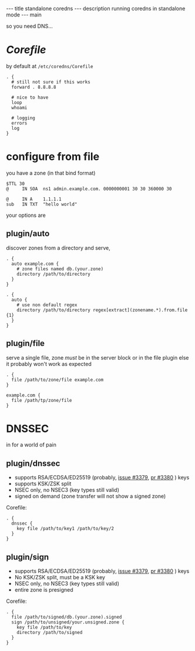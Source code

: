 --- title
standalone coredns
--- description
running coredns in standalone mode
--- main


so you need DNS...

# _Corefile_

by default at `/etc/coredns/Corefile`

```
. {
  # still not sure if this works
  forward . 8.8.8.8

  # nice to have
  loop
  whoami

  # logging
  errors
  log
}
```

# configure from file

you have a zone
(in that bind format)

```
$TTL 30
@     IN SOA  ns1 admin.example.com. 0000000001 30 30 360000 30

@     IN A    1.1.1.1
sub   IN TXT  "hello world"
```

your options are

## plugin/auto

discover zones from a directory and serve,

```
. {
  auto example.com {
    # zone files named db.(your.zone)
    directory /path/to/directory
  }
}

. {
  auto {
    # use non default regex
    directory /path/to/directory regex[extract](zonename.*).from.file {1}
  }
}
```

## plugin/file

serve a single file,
zone _must_ be in the server block or in the file plugin
else it probably won't work as expected

```
. {
  file /path/to/zone/file example.com
}

example.com {
  file /path/tp/zone/file
}
```

# DNSSEC

in for a world of pain

## plugin/dnssec

- supports RSA/ECDSA/ED25519 (probably,
  [issue #3379](https://github.com/coredns/coredns/issues/3379),
  [pr #3380](https://github.com/coredns/coredns/pull/3380)
  ) keys
- supports KSK/ZSK split
- NSEC only, no NSEC3 (key types still valid)
- signed on demand (zone transfer will not show a signed zone)

Corefile:

```
. {
  dnssec {
    key file /path/to/key1 /path/to/key/2
  }
}
```

## plugin/sign

- supports RSA/ECDSA/ED25519 (probably,
  [issue #3379](https://github.com/coredns/coredns/issues/3379),
  [pr #3380](https://github.com/coredns/coredns/pull/3380)
  ) keys
- No KSK/ZSK split, must be a KSK key
- NSEC only, no NSEC3 (key types still valid)
- entire zone is presigned

Corefile:

```
. {
  file /path/to/signed/db.(your.zone).signed
  sign /path/to/unsigned/your.unsigned.zone {
    key file /path/to/key
    directory /path/to/signed
  }
}
```

